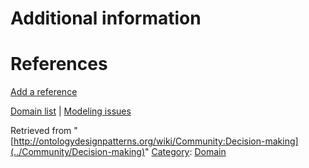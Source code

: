 #  Additional information


#  References


[Add a reference](index.php@title=Odp%253AAdd_reference&subject=../Community/Decision-making "http://ontologydesignpatterns.org/wiki/index.php?title=Odp:Add_reference&subject=Community%3ADecision-making")


  




[Domain list](../Community/Domain "Community:Domain") | [Modeling issues](../Community/Main "Community:Main")


Retrieved from "[http://ontologydesignpatterns.org/wiki/Community:Decision-making](../Community/Decision-making)"
 [Category](http://ontologydesignpatterns.org/wiki/Special:Categories "Special:Categories"): [Domain](../Category/Domain "Category:Domain")
